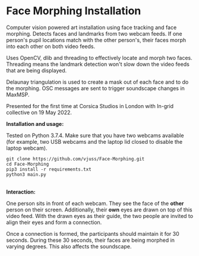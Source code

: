 # Face Morphing Installation

Computer vision powered art installation using face tracking and face morphing. Detects faces and landmarks from two webcam feeds. If one person's pupil locations match with the other person's, their faces morph into each other on both video feeds.

Uses OpenCV, dlib and threading to effectively locate and morph two faces. Threading means the landmark detection won't slow down the video feeds that are being displayed. 

Delaunay triangulation is used to create a mask out of each face and to do the morphing. OSC messages are sent to trigger soundscape changes in MaxMSP.

Presented for the first time at Corsica Studios in London with In-grid collective on 19 May 2022.
&nbsp;  

**Installation and usage:**

Tested on Python 3.7.4. Make sure that you have two webcams available (for example, two USB webcams and the laptop lid closed to disable the laptop webcam).

```
git clone https://github.com/vjuss/Face-Morphing.git
cd Face-Morphing
pip3 install -r requirements.txt
python3 main.py
```
&nbsp;  
**Interaction:**

One person sits in front of each webcam. They see the face of the **other** person on their screen. Additionally, their **own** eyes are drawn on top of this video feed. With the drawn eyes as their guide, the two people are invited to align their eyes and form a connection. 

Once a connection is formed, the participants should maintain it for 30 seconds. During these 30 seconds, their faces are being morphed in varying degrees. This also affects the soundscape.